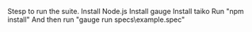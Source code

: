 Stesp to run the suite.
Install Node.js
Install gauge
Install taiko
Run "npm install"
And then run "gauge run specs\example.spec"
